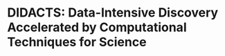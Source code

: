DIDACTS: Data-Intensive Discovery Accelerated by Computational Techniques for Science
=====================================================================================
